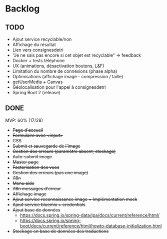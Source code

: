# Backlog

## TODO
* Ajout service recyclable/non
* Affichage du résultat
* Lien vers consignesdetri
* "Je ne sais pas encore si cet objet est recyclable" => feedback
* Docker + tests téléphone
* UX (animations, désactivation boutons, L&F)
* Limitation du nombre de connexions (phase alpha)
* Optimisations (affichage image - compression / taille)
* getUserMedia + Canvas
* Géolocalisation pour l'appel à consignesdetri
* Spring Boot 2 (release)

## DONE 
MVP: 60% (17/28)
* <del>Page d'accueil</del>
* <del>Formulaire avec &lt;input></del>
* <del>CSS</del>
* <del>Submit et sauvegarde de l'image</del>
* <del>Gestion des erreurs (paramètre absent, stockage)</del>
* <del>Auto-submit image</del>
* <del>Master page</del>
* <del>Factorisation des vues</del>
* <del>Gestion des erreurs (pas une image)</del>
* <del>i18n</del>
* <del>Menu aide</del>
* <del>i18n messages d'erreur</del>
* <del>Affichage image</del>
* <del>Ajout service reconnaissance image + Implémentation mock</del>
* <del>Ajout service bluemix + credentials</del>
* <del>Ajout base de données</del>
    - https://docs.spring.io/spring-data/jpa/docs/current/reference/html/
    - https://docs.spring.io/spring-boot/docs/current/reference/html/howto-database-initialization.html
* <del>Stockage en base de données des traductions</del>



